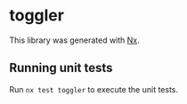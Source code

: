# toggler

This library was generated with [Nx](https://nx.dev).

## Running unit tests

Run `nx test toggler` to execute the unit tests.
